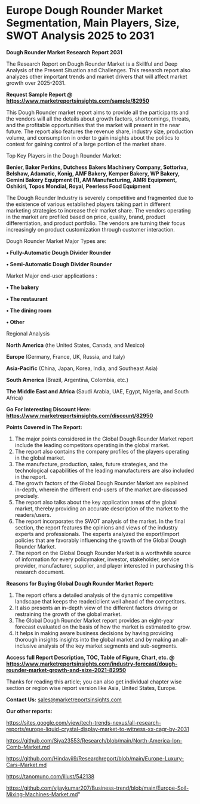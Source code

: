 # Europe Dough Rounder Market Segmentation, Main Players, Size, SWOT Analysis 2025 to 2031

<strong>Dough Rounder Market Research Report 2031</strong>

The Research Report on Dough Rounder Market is a Skillful and Deep Analysis of the Present Situation and Challenges. This research report also analyzes other important trends and market drivers that will affect market growth over 2025-2031.

<strong>Request Sample Report @ <a href=https://www.marketreportsinsights.com/sample/82950>https://www.marketreportsinsights.com/sample/82950</a></strong>

This Dough Rounder market report aims to provide all the participants and the vendors will all the details about growth factors, shortcomings, threats, and the profitable opportunities that the market will present in the near future. The report also features the revenue share, industry size, production volume, and consumption in order to gain insights about the politics to contest for gaining control of a large portion of the market share.

Top Key Players in the Dough Rounder Market:

<strong>Benier, Baker Perkins, Dutchess Bakers Machinery Company, Sottoriva, Belshaw, Adamatic, Konig, AMF Bakery, Kemper Bakery, WP Bakery, Gemini Bakery Equipment (1), AM Manufacturing, AMRI Equipment, Oshikiri, Topos Mondial, Royal, Peerless Food Equipment</strong>

The Dough Rounder Industry is severely competitive and fragmented due to the existence of various established players taking part in different marketing strategies to increase their market share. The vendors operating in the market are profiled based on price, quality, brand, product differentiation, and product portfolio. The vendors are turning their focus increasingly on product customization through customer interaction.

Dough Rounder Market Major Types are:

<strong>• Fully-Automatic Dough Divider Rounder

• Semi-Automatic Dough Divider Rounder</strong>

Market Major end-user applications :

<strong>• The bakery

• The restaurant

• The dining room

• Other</strong>

Regional Analysis

</u><strong><b>North America</b></strong> (the United States, Canada, and Mexico)

<strong><b>Europe </b></strong>(Germany, France, UK, Russia, and Italy)

<strong><b>Asia-Pacific</b></strong> (China, Japan, Korea, India, and Southeast Asia)

<strong><b>South America</b></strong> (Brazil, Argentina, Colombia, etc.)

<strong><b>The Middle East and Africa</b></strong> (Saudi Arabia, UAE, Egypt, Nigeria, and South Africa)

<strong>Go For Interesting Discount Here: <a href=https://www.marketreportsinsights.com/discount/82950>https://www.marketreportsinsights.com/discount/82950</a></strong>

<strong>Points Covered in The Report:</strong>
<ol>
  <li>The major points considered in the Global Dough Rounder Market report include the leading competitors operating in the global market.</li>
  <li>The report also contains the company profiles of the players operating in the global market.</li>
  <li>The manufacture, production, sales, future strategies, and the technological capabilities of the leading manufacturers are also included in the report.</li>
  <li>The growth factors of the Global Dough Rounder Market are explained in-depth, wherein the different end-users of the market are discussed precisely.</li>
  <li>The report also talks about the key application areas of the global market, thereby providing an accurate description of the market to the readers/users.</li>
  <li>The report incorporates the SWOT analysis of the market. In the final section, the report features the opinions and views of the industry experts and professionals. The experts analyzed the export/import policies that are favorably influencing the growth of the Global Dough Rounder Market.</li>
  <li>The report on the Global Dough Rounder Market is a worthwhile source of information for every policymaker, investor, stakeholder, service provider, manufacturer, supplier, and player interested in purchasing this research document.</li>
</ol>
<strong>Reasons for Buying Global Dough Rounder Market Report:</strong>

<ol>
  <li>The report offers a detailed analysis of the dynamic competitive landscape that keeps the reader/client well ahead of the competitors.</li>
  <li>It also presents an in-depth view of the different factors driving or restraining the growth of the global market.</li>
  <li>The Global Dough Rounder Market report provides an eight-year forecast evaluated on the basis of how the market is estimated to grow.</li>
  <li>It helps in making aware business decisions by having providing thorough insights insights into the global market and by making an all-inclusive analysis of the key market segments and sub-segments.</li>
</ol>
<strong>Access full Report Description, TOC, Table of Figure, Chart, etc. @ <a href=https://www.marketreportsinsights.com/industry-forecast/dough-rounder-market-growth-and-size-2021-82950>https://www.marketreportsinsights.com/industry-forecast/dough-rounder-market-growth-and-size-2021-82950</a></strong>


Thanks for reading this article; you can also get individual chapter wise section or region wise report version like Asia, United States, Europe.

<strong>Contact Us:</strong>
sales@marketreportsinsights.com

<strong>Our other reports:</strong>

<a href=https://sites.google.com/view/tech-trends-nexus/all-research-reports/europe-liquid-crystal-display-market-to-witness-xx-cagr-by-2031>https://sites.google.com/view/tech-trends-nexus/all-research-reports/europe-liquid-crystal-display-market-to-witness-xx-cagr-by-2031</a>

<a href=https://github.com/Siya23553/Research/blob/main/North-America-Ion-Comb-Market.md>https://github.com/Siya23553/Research/blob/main/North-America-Ion-Comb-Market.md</a>

<a href=https://github.com/Hindavii9/Researchreport/blob/main/Europe-Luxury-Cars-Market.md>https://github.com/Hindavii9/Researchreport/blob/main/Europe-Luxury-Cars-Market.md</a>

<a href=https://tanomuno.com/illust/542138>https://tanomuno.com/illust/542138</a>

<a href=https://github.com/vijaykumar207/Business-trend/blob/main/Europe-Soil-Mixing-Machines-Market.md>https://github.com/vijaykumar207/Business-trend/blob/main/Europe-Soil-Mixing-Machines-Market.md</a>"
